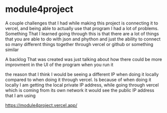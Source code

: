 # module4project

A couple challenges that I had while making this project is connecting it to vercel, and being able to actually use that program I had a lot of problems.  Something That I learned going through this is that there
are a lot of things that you are able to do with json and phython and just the ability to connect so many different things together through vercel or github or something similar

A backlog That was created was just talking about how there could be more improvment in the UI of the program when you run it

the reason that I think I would be seeing a different IP when doing it locally compared to when doing it through vercel.  Is because of when doing it locally I am getting the local private IP address, while going
through vercel which is coming from its own network it would see the public IP address that I am using

https://module4project.vercel.app/
